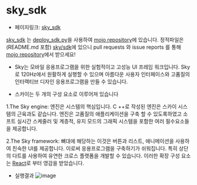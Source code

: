# sky_sdk
- 페이지링크: [sky_sdk](https://github.com/domokit/sky_sdk)

[sky_sdk](https://github.com/domokit/sky_sdk) 는  [deploy_sdk.py](https://github.com/domokit/mojo/blob/master/sky/tools/deploy_sdk.py)을 사용하여 [mojo repository](https://github.com/domokit/mojo)에 있습니다. 
정적파일은 (README.md 포함) [sky/sdk](https://github.com/domokit/mojo/tree/master/sky/sdk)에 있으니 
pull requests 와 issue reports 를 통해 [mojo repository](https://github.com/domokit/mojo)에서 받으세요!

- Sky는 모바일 응용프로그램을 위한 실험적이고 고성능 UI 프레임 워크입니다. Sky로 120Hz에서 원활하게 실행할 수 있으며 아름다운 사용자 인터페이스와 고품질의 인터랙티브 디자인 응용프로그램을 만들 수 있습니다.

- 스카이는 두 개의 구성 요소로 이루어져 있습니다

1.The Sky engine: 엔진은 시스템의 핵심입니다. C ++로 작성된 엔진은 스카이 시스템의 근육과도 같습니다. 엔진은 고품질의 애플리케이션을 구축 할 수 있도록하였고 소프트 실시간 스케줄러 및 계층적, 유지 모드의 그래픽 시스템을 포함한 여러 필수요소들을 제공합니다. 

2.The Sky framework: 뼈대에 해당하는 이것은 버튼과 리스트, 애니메이션을 사용하여 친숙한 UI를 제공합니다. 이로써 응용프로그램을 구축하기가 쉬워집니다. 특히 상단의  다트를 사용하여 유연한 크로스 플랫폼을 개발할 수 있습니다. 이러한 확장 구성 요소는 [React](http://facebook.github.io/react/)로 부터 영감을 받았습니다. 

- 실행결과 
![image](https://raw.githubusercontent.com/TeamSEGO/github-trend-kr/master/img/014-05_sky_sdk_1.png)
